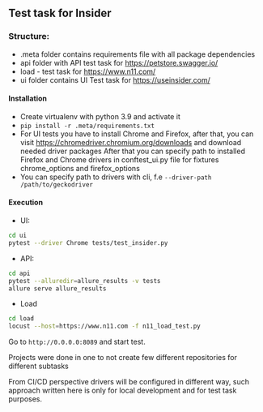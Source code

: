 ## Test task for Insider

###  Structure:

* .meta folder contains  requirements file with all package dependencies
* api folder with API test task for https://petstore.swagger.io/ 
* load - test task for https://www.n11.com/
* ui folder contains UI Test task for https://useinsider.com/

#### Installation
* Create virtualenv with python 3.9 and activate it
* `pip install -r .meta/requirements.txt`
* For UI tests you have to install Chrome and Firefox, after that, you can visit
https://chromedriver.chromium.org/downloads and download needed driver packages
After that you can specify path to installed Firefox and Chrome drivers in conftest_ui.py file for 
fixtures chrome_options and firefox_options
* You can specify path to drivers with cli, f.e `--driver-path /path/to/geckodriver`


#### Execution

* UI:

```bash
cd ui
pytest --driver Chrome tests/test_insider.py
```

* API:

```bash
cd api
pytest --alluredir=allure_results -v tests
allure serve allure_results
```

* Load

```bash
cd load
locust --host=https://www.n11.com -f n11_load_test.py
```
Go to `http://0.0.0.0:8089` and start test.

Projects were done in one to not create few different repositories for different subtasks

From CI/CD perspective drivers will be configured in different way, such approach written here is only for local development and for test task purposes. 